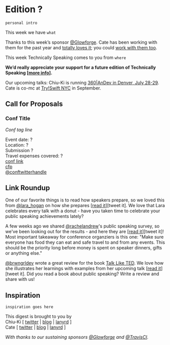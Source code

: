 # Edition ?

`personal intro`

This week we have `what`

Thanks to this week’s sponsor [@Glowforge](https://twitter.com/glowforge). Cate has been working with them for the past year and [totally loves it](http://www.catehuston.com/blog/2015/10/21/lasers-and-practical-skills/); you could [work with them too](https://glowforge.com/jobs/).

This week Technically Speaking comes to you from `where` 

**We’d really appreciate your support for a future edition of Technically Speaking [[more info](http://www.techspeak.email/sponsorship/)].**  

Our upcoming talks: Chiu-Ki is running [360|AnDev in Denver, July 28-29](http://360andev.com/). Cate is co-mc at [Try!Swift NYC](http://www.tryswiftnyc.com/) in September.

## Call for Proposals

### Conf Title  
*Conf tag line* 
 
Event date: ?  
Location: ?  
Submission ?  
Travel expenses covered: ?  
[conf link](?)  
[cfp](?)  
[@conftwitterhandle](?)



## Link Roundup

One of our favorite things is to read how speakers prepare, so we loved this from [@lara_hogan](http://twitter.com/lara_hogan) on how she prepares [[read it](http://larahogan.me/blog/my-presentation-workflow-and-challenges/)][tweet it]. We love that Lara celebrates every talk with a donut - have you taken time to celebrate your public speaking achievements lately?

A few weeks ago we shared [@rachelandrew](http://twitter.com/rachelandrew)'s public speaking survey, so we've been looking out for the results - and here they are [[read it](https://rachelandrew.co.uk/archives/2016/05/27/what-i-learned-from-posting-a-survey-of-conference-speakers/)][tweet it]! Most important takeaway for conference organziers is this one: "Make sure everyone has food they can eat and safe travel to and from any events. This should be the priority long before money is spent on speaker dinners, gifts or anything else."

[@brwngrldev](https://twitter.com/brwngrldev) wrote a great review for the book [Talk Like TED](http://amzn.to/1TOO0ye). We love how she illustrates her learnings with examples from her upcoming talk [[read it](http://www.adavis.info/2016/05/review-talk-like-ted.html)][tweet it]. Did you read a book about public speaking? Write a review and share with us! 

## Inspiration

`inspiration goes here`  
  
  
This digest is brought to you by  
Chiu-Ki [ [twitter](https://twitter.com/chiuki) | [blog](http://blog.sqisland.com/) | [lanyrd](http://lanyrd.com/profile/chiuki/) ]  
Cate [ [twitter](https://twitter.com/catehstn) | [blog](http://www.catehuston.com/blog/) | [lanyrd](http://lanyrd.com/profile/catehstn/) ]

*With thanks to our sustaining sponsors [@Glowforge](http://twitter.com/glowforge) and [@TravisCI](http://twitter.com/travisci).*
